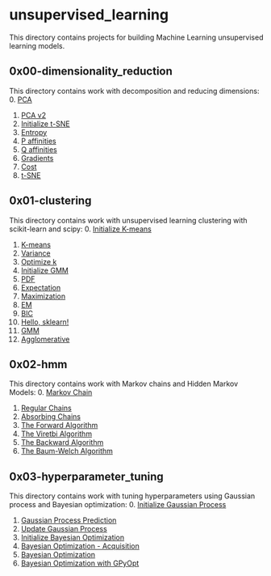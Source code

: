 # unsupervised_learning
This directory contains projects for building Machine Learning unsupervised learning models.

## 0x00-dimensionality_reduction
This directory contains work with decomposition and reducing dimensions:
0. [PCA](/unsupervised_learning/0x00-dimensionality_reduction/0-pca.py)
1. [PCA v2](/unsupervised_learning/0x00-dimensionality_reduction/1-pca.py)
2. [Initialize t-SNE](/unsupervised_learning/0x00-dimensionality_reduction/0-pca.py)
3. [Entropy](/unsupervised_learning/0x00-dimensionality_reduction/3-entropy.py)
4. [P affinities](/unsupervised_learning/0x00-dimensionality_reduction/4-P_affinities.py)
5. [Q affinities](/unsupervised_learning/0x00-dimensionality_reduction/5-Q_affinities.py)
6. [Gradients](/unsupervised_learning/0x00-dimensionality_reduction/6-grads.py)
7. [Cost](/unsupervised_learning/0x00-dimensionality_reduction/7-cost.py)
8. [t-SNE](/unsupervised_learning/0x00-dimensionality_reduction/8-tsne.py)

## 0x01-clustering
This directory contains work with unsupervised learning clustering with scikit-learn and scipy:
0. [Initialize K-means](/unsupervised_learning/0x01-clustering/0-initialize.py)
1. [K-means](/unsupervised_learning/0x01-clustering/1-kmeans.py)
2. [Variance](/unsupervised_learning/0x01-clustering/2-variance.py)
3. [Optimize k](/unsupervised_learning/0x01-clustering/3-optimum.py)
4. [Initialize GMM](/unsupervised_learning/0x01-clustering/4-initialize.py)
5. [PDF](/unsupervised_learning/0x01-clustering/5-pdf.py)
6. [Expectation](/unsupervised_learning/0x01-clustering/6-expectation.py)
7. [Maximization](/unsupervised_learning/0x01-clustering/7-maximization.py)
8. [EM](/unsupervised_learning/0x01-clustering/8-EM.py)
9. [BIC](/unsupervised_learning/0x01-clustering/9-BIC.py)
10. [Hello, sklearn!](/unsupervised_learning/0x01-clustering/10-kmeans.py)
11. [GMM](/unsupervised_learning/0x01-clustering/11-gmm.py)
12. [Agglomerative](/unsupervised_learning/0x01-clustering/12-agglomerative.py)

## 0x02-hmm
This directory contains work with Markov chains and Hidden Markov Models:
0. [Markov Chain](/unsupervised_learning/0x02-hmm/0-markov_chain.py)
1. [Regular Chains](/unsupervised_learning/0x02-hmm/1-regular.py)
2. [Absorbing Chains](/unsupervised_learning/0x02-hmm/2-absorbing.py)
3. [The Forward Algorithm](/unsupervised_learning/0x02-hmm/3-forward.py)
4. [The Viretbi Algorithm](/unsupervised_learning/0x02-hmm/4-viterbi.py)
5. [The Backward Algorithm](/unsupervised_learning/0x02-hmm/5-backward.py)
6. [The Baum-Welch Algorithm](/unsupervised_learning/0x02-hmm/6-baum-welch.py)

## 0x03-hyperparameter_tuning
This directory contains work with tuning hyperparameters using Gaussian process and Bayesian optimization:
0. [Initialize Gaussian Process](/unsupervised_learning/0x03-hyperparameter_tuning/0-gp.py)
1. [Gaussian Process Prediction](/unsupervised_learning/0x03-hyperparameter_tuning/1-gp.py)
2. [Update Gaussian Process](/unsupervised_learning/0x03-hyperparameter_tuning/2-gp.py)
3. [Initialize Bayesian Optimization](/unsupervised_learning/0x03-hyperparameter_tuning/3-bayes_opt.py)
4. [Bayesian Optimization - Acquisition](/unsupervised_learning/0x03-hyperparameter_tuning/4-bayes_opt.py)
5. [Bayesian Optimization](/unsupervised_learning/0x03-hyperparameter_tuning/5-bayes_opt.py)
6. [Bayesian Optimization with GPyOpt]()
